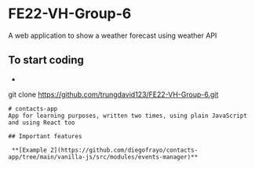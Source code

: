 # FE22-VH-Group-6
A web application to show a weather forecast using weather API

## To start coding 

- ```
 git clone https://github.com/trungdavid123/FE22-VH-Group-6.git 
```
# contacts-app
App for learning purposes, written two times, using plain JavaScript and using React too

## Important features

 **[Example 2](https://github.com/diegofrayo/contacts-app/tree/main/vanilla-js/src/modules/events-manager)**
